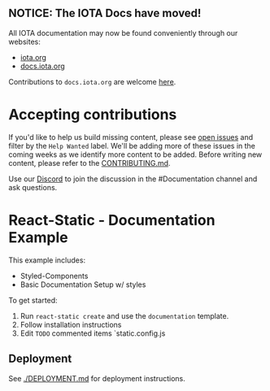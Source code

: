 **NOTICE: The IOTA Docs have moved!**
-------------------------------------

All IOTA documentation may now be found conveniently through our websites:

- [iota.org](https://iota.org)
- [docs.iota.org](https://docs.iota.org)

Contributions to `docs.iota.org` are welcome [here](https://github.com/iotaledger/docs).

# Accepting contributions
If you'd like to help us build missing content, please see [open issues](https://github.com/iotaledger/documentation/issues) and filter by the `Help Wanted` label. We'll be adding more of these issues in the coming weeks as we identify more content to be added. Before writing new content, please refer to the [CONTRIBUTING.md](CONTRIBUTING.md).

Use our [Discord](https://discordapp.com/invite/fNGZXvh) to join the discussion in the #Documentation channel and ask questions.

# React-Static - Documentation Example

This example includes:

* Styled-Components
* Basic Documentation Setup w/ styles

To get started:

1.  Run `react-static create` and use the `documentation` template.
2.  Follow installation instructions
3.  Edit `TODO` commented items `static.config.js

## Deployment

See [./DEPLOYMENT.md]([./DEPLOYMENT.md]) for deployment instructions.
